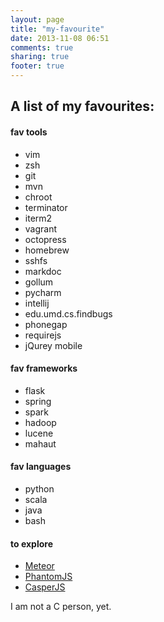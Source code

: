```yaml
---
layout: page
title: "my-favourite"
date: 2013-11-08 06:51
comments: true
sharing: true
footer: true
---
```


## A list of my favourites:

#### fav tools

* vim
* zsh
* git
* mvn
* chroot
* terminator
* iterm2
* vagrant
* octopress
* homebrew
* sshfs
* markdoc
* gollum
* pycharm
* intellij
* edu.umd.cs.findbugs
* phonegap
* requirejs
* jQurey mobile

#### fav frameworks

* flask
* spring
* spark
* hadoop
* lucene
* mahaut

#### fav languages

* python
* scala
* java
* bash

#### to explore
* [Meteor](http://www.meteor.com/)
* [PhantomJS](http://phantomjs.org/)
* [CasperJS](http://casperjs.org/)

I am not a C person, yet.
